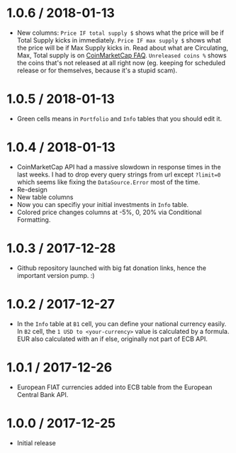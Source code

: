 1.0.6 / 2018-01-13
==================

  * New columns: `Price IF total supply $` shows what the price will be if Total Supply kicks in immediately. `Price IF max supply $` shows what the price will be if Max Supply kicks in. Read about what are Circulating, Max, Total supply is on [CoinMarketCap FAQ](https://coinmarketcap.com/faq/). `Unreleased coins %` shows the coins that's not released at all right now (eg. keeping for scheduled release or for themselves, because it's a stupid scam).

1.0.5 / 2018-01-13
==================

  * Green cells means in `Portfolio` and `Info` tables that you should edit it.

1.0.4 / 2018-01-13
==================

  * CoinMarketCap API had a massive slowdown in response times in the last weeks. I had to drop every query strings from url except `?limit=0` which seems like fixing the `DataSource.Error` most of the time.
  * Re-design
  * New table columns
  * Now you can specifiy your initial investments in `Info` table.
  * Colored price changes columns at -5%, 0, 20% via Conditional Formatting.

1.0.3 / 2017-12-28
==================

  * Github repository launched with big fat donation links, hence the important version pump. :)

1.0.2 / 2017-12-27
==================

  * In the `Info` table at `B1` cell, you can define your national currency easily. In `B2` cell, the `1 USD to <your-currency>` value is calculated by a formula. EUR also calculated with an if else, originally not part of ECB API.

1.0.1 / 2017-12-26
==================

  * European FIAT currencies added into ECB table from the European Central Bank API.


1.0.0 / 2017-12-25
==================

  * Initial release
